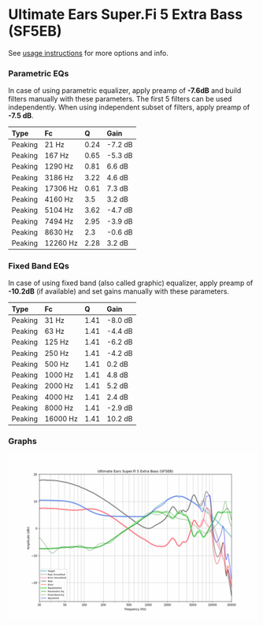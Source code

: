 # Ultimate Ears Super.Fi 5 Extra Bass (SF5EB)
See [usage instructions](https://github.com/jaakkopasanen/AutoEq#usage) for more options and info.

### Parametric EQs
In case of using parametric equalizer, apply preamp of **-7.6dB** and build filters manually
with these parameters. The first 5 filters can be used independently.
When using independent subset of filters, apply preamp of **-7.5 dB**.

| Type    | Fc       |    Q | Gain    |
|:--------|:---------|:-----|:--------|
| Peaking | 21 Hz    | 0.24 | -7.2 dB |
| Peaking | 167 Hz   | 0.65 | -5.3 dB |
| Peaking | 1290 Hz  | 0.81 | 6.6 dB  |
| Peaking | 3186 Hz  | 3.22 | 4.6 dB  |
| Peaking | 17306 Hz | 0.61 | 7.3 dB  |
| Peaking | 4160 Hz  | 3.5  | 3.2 dB  |
| Peaking | 5104 Hz  | 3.62 | -4.7 dB |
| Peaking | 7494 Hz  | 2.95 | -3.9 dB |
| Peaking | 8630 Hz  | 2.3  | -0.6 dB |
| Peaking | 12260 Hz | 2.28 | 3.2 dB  |

### Fixed Band EQs
In case of using fixed band (also called graphic) equalizer, apply preamp of **-10.2dB**
(if available) and set gains manually with these parameters.

| Type    | Fc       |    Q | Gain    |
|:--------|:---------|:-----|:--------|
| Peaking | 31 Hz    | 1.41 | -8.0 dB |
| Peaking | 63 Hz    | 1.41 | -4.4 dB |
| Peaking | 125 Hz   | 1.41 | -6.2 dB |
| Peaking | 250 Hz   | 1.41 | -4.2 dB |
| Peaking | 500 Hz   | 1.41 | 0.2 dB  |
| Peaking | 1000 Hz  | 1.41 | 4.8 dB  |
| Peaking | 2000 Hz  | 1.41 | 5.2 dB  |
| Peaking | 4000 Hz  | 1.41 | 2.4 dB  |
| Peaking | 8000 Hz  | 1.41 | -2.9 dB |
| Peaking | 16000 Hz | 1.41 | 10.2 dB |

### Graphs
![](./Ultimate%20Ears%20Super.Fi%205%20Extra%20Bass%20(SF5EB).png)